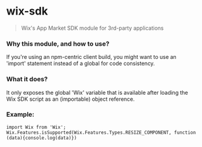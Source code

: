 # wix-sdk

> Wix's App Market SDK module for 3rd-party applications

### Why this module, and how to use?
If you're using an npm-centric client build, you might want to use an
'import' statement instead of a global for code consistency.

### What it does?
It only exposes the global 'Wix' variable that is available after loading 
the Wix SDK script as an (importable) object reference.

### Example:
`import Wix from 'Wix';`
`Wix.Features.isSupported(Wix.Features.Types.RESIZE_COMPONENT, function (data){console.log(data)})`
